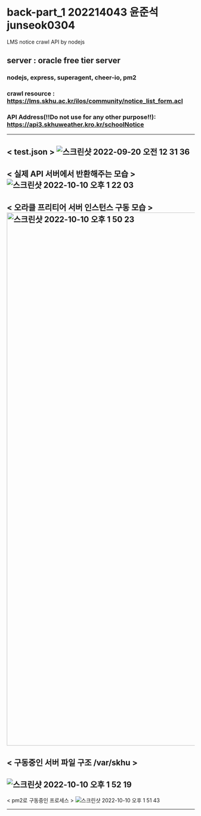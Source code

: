 # back-part_1 202214043 윤준석 junseok0304
LMS notice crawl API by nodejs

## server : oracle free tier server
### nodejs, express, superagent, cheer-io, pm2
### crawl resource : https://lms.skhu.ac.kr/ilos/community/notice_list_form.acl
### API Address(!!Do not use for any other purpose!!): https://api3.skhuweather.kro.kr/schoolNotice 
---
< test.json >
![스크린샷 2022-09-20 오전 12 31 36](https://user-images.githubusercontent.com/83647215/191055486-f340bafa-3e0e-4d49-a503-e56f480a6630.png)
---
< 실제 API 서버에서 반환해주는 모습 >
![스크린샷 2022-10-10 오후 1 22 03](https://user-images.githubusercontent.com/83647215/194798951-0a7115c2-4e17-4ac0-9c56-e68e2ad100a4.png)
---
< 오라클 프리티어 서버 인스턴스 구동 모습 >
<img width="1429" alt="스크린샷 2022-10-10 오후 1 50 23" src="https://user-images.githubusercontent.com/83647215/194800795-dfc7f5cc-67ed-4f6f-8290-97a0d37df34d.png">
---
< 구동중인 서버 파일 구조 /var/skhu >
---
![스크린샷 2022-10-10 오후 1 52 19](https://user-images.githubusercontent.com/83647215/194800925-c86eacd1-ab9a-42c2-88f7-ef5bddfa2bb0.png)
---
< pm2로 구동중인 프로세스 >
![스크린샷 2022-10-10 오후 1 51 43](https://user-images.githubusercontent.com/83647215/194800894-f921071b-aaaf-490f-8ca3-c21704890a4b.png)


---
